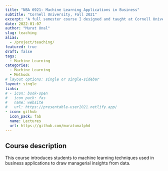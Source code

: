 ```yaml
---
title: "NBA 6921: Machine Learning Applications in Business"
subtitle: "Cornell University, Fall 2021"
excerpt: "A full semester course I designed and taught at Cornell University in fall 2021."
date: 2022-01-07
author: "Murat Unal"
slug: teaching
alias:
  - /project/teaching/
featured: true
draft: false
tags:
  - Machine Learning
categories:
  - Machine Learning
  - Methods
# layout options: single or single-sidebar
layout: single
links:
# - icon: book-open
#   icon_pack: fas
#   name: website
#   url: https://presentable-user2021.netlify.app/
- icon: github
  icon_pack: fab
  name: Lectures
  url: https://github.com/muratunalphd
---
```



## Course description

This course introduces students to machine learning techniques used in business applications to draw managerial insights from data.